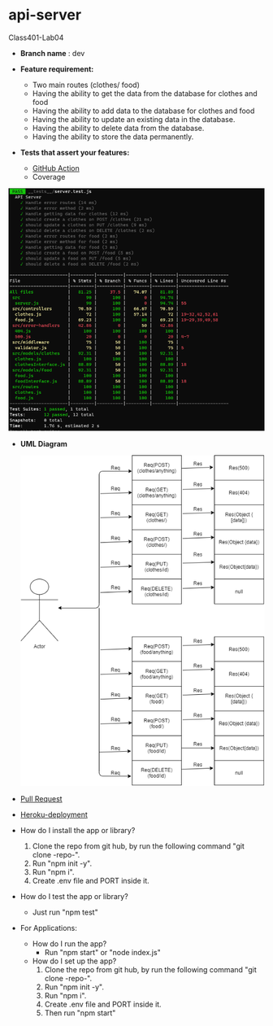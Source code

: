 # api-server
Class401-Lab04

- **Branch name** : dev
- **Feature requirement:**
    - Two main routes (clothes/ food)
    - Having the ability to get the data from the database for clothes and food
    - Having the ability to add data to the database for clothes and food
    - Having the ability to update an existing data in the database.
    - Having the ability to delete data from the database.
    - Having the ability to store the data permanently.
  
- **Tests that assert your features:**
    - [GitHub Action](https://github.com/Samer-Alnajjar/api-server/actions)
    - Coverage

![Coverage](coverage.png)

- **UML Diagram**

  ![UML-Diagram](UML_Diagram.png)

- [Pull Request]([UML_Diagram.png](https://github.com/Samer-Alnajjar/api-server/pull/2))

- [Heroku-deployment](https://samer-api-server.herokuapp.com/)

- How do I install the app or library?
  1. Clone the repo from git hub, by run the following command "git clone -repo-".
  2. Run "npm init -y".
  3. Run "npm i".
  4. Create .env file and PORT inside it.
- How do I test the app or library?
  - Just run "npm test"


- For Applications:
  - How do I run the app?
    - Run "npm start" or "node index.js"
  - How do I set up the app?
    1. Clone the repo from git hub, by run the following command "git clone -repo-".
    2. Run "npm init -y".
    3. Run "npm i".
    4. Create .env file and PORT inside it.
    5. Then run "npm start"
